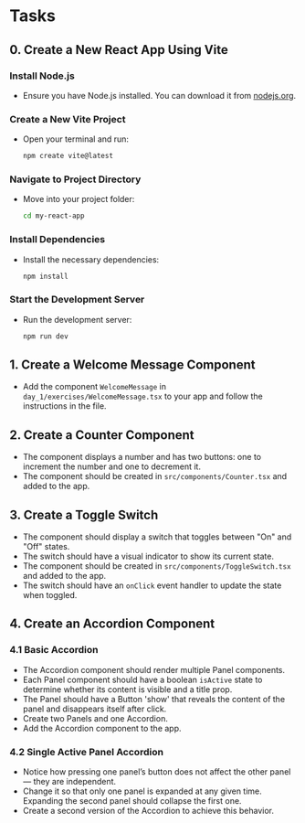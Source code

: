 # Tasks

## 0. Create a New React App Using Vite

### Install Node.js

- Ensure you have Node.js installed. You can download it from [nodejs.org](https://nodejs.org/).

### Create a New Vite Project

- Open your terminal and run:

    ```sh
    npm create vite@latest
    ```

### Navigate to Project Directory

- Move into your project folder:

    ```sh
    cd my-react-app
    ```

### Install Dependencies

- Install the necessary dependencies:

    ```sh
    npm install
    ```

### Start the Development Server

- Run the development server:

    ```sh
    npm run dev
    ```

## 1. Create a Welcome Message Component

- Add the component `WelcomeMessage` in `day_1/exercises/WelcomeMessage.tsx` to your app and follow the instructions in the file.

## 2. Create a Counter Component

- The component displays a number and has two buttons: one to increment the number and one to decrement it.
- The component should be created in `src/components/Counter.tsx` and added to the app.

## 3. Create a Toggle Switch

- The component should display a switch that toggles between "On" and "Off" states.
- The switch should have a visual indicator to show its current state.
- The component should be created in `src/components/ToggleSwitch.tsx` and added to the app.
- The switch should have an `onClick` event handler to update the state when toggled.

## 4. Create an Accordion Component

### 4.1 Basic Accordion

- The Accordion component should render multiple Panel components.
- Each Panel component should have a boolean `isActive` state to determine whether its content is visible and a title prop.
- The Panel should have a Button 'show' that reveals the content of the panel and disappears itself after click.
- Create two Panels and one Accordion.
- Add the Accordion component to the app.

### 4.2 Single Active Panel Accordion

- Notice how pressing one panel’s button does not affect the other panel — they are independent.
- Change it so that only one panel is expanded at any given time. Expanding the second panel should collapse the first one.
- Create a second version of the Accordion to achieve this behavior.
